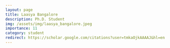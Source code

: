 ```yaml
---
layout: page
title: Laasya Bangalore
description: Ph.D. Student
img: /assets/img/laasya_bangalore.jpeg
importance: 11
category: student
redirect: https://scholar.google.com/citations?user=tmkaOjkAAAAJ&hl=en
---
```

